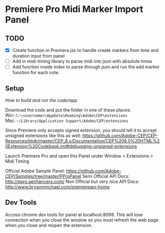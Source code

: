 # Premiere Pro Midi Marker Import Panel


<!-- _One liner + link to confluence page_

_Screenshot of UI - optional_ -->


## TODO
- [X] Create function in Premiere.jsx to handle create markers from time and duration input from panel
- [ ] Add in midi-timing library to parse midi into json with absolute times
- [ ] Add function inside index to parse through json and run the add marker function for each note.

## Setup

_How to build and run the code/app_

Download the code and put the folder in one of these places:  
Win: `C:\<username>\AppData\Roaming\Adobe\CEP\extensions`  
Mac: `~/Library/Application Support/Adobe/CEP/extensions`  

Since Premiere only accepts signed extension, you should tell it to accept unsigned extensions like this as well:
https://github.com/Adobe-CEP/CEP-Resources/blob/master/CEP_8.x/Documentation/CEP%208.0%20HTML%20Extension%20Cookbook.md#debugging-unsigned-extensions

Launch Premiere Pro and open this Panel under Window > Extensions > Midi Timing

Official Adobe Sample Panel: https://github.com/Adobe-CEP/Samples/tree/master/PProPanel
Semi Official API Docs: http://ppro.aenhancers.com/
Non Official but very nice API Docs: http://www.brysonmichael.com/premiereapi-home




## Dev Tools

Access chrome dev tools for panel at localhost:8099. This will lose connection when you close the window so you must refresh the web page when you close and reopen the extension.




